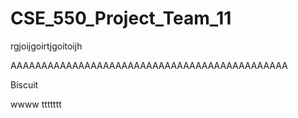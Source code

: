 # CSE_550_Project_Team_11

rgjoijgoirtjgoitoijh

AAAAAAAAAAAAAAAAAAAAAAAAAAAAAAAAAAAAAAAAAAAAA


Biscuit


wwww
ttttttt
